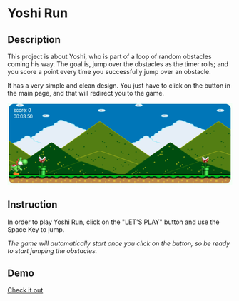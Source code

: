 # Yoshi Run

## Description

This project is about Yoshi, who is part of a loop of random obstacles coming his way. The goal is, jump over the obstacles as the timer rolls; and you score a point every time you successfully jump over an obstacle.

It has a very simple and clean design. You just have to click on the button in the main page, and that will redirect you to the game.

![this is a screenshot of the game](./img/screenshot.png)

## Instruction

In order to play Yoshi Run, click on the "LET'S PLAY" button and use the Space Key to jump. 

*The game will automatically start once you click on the button, so be ready to start jumping the obstacles.*


## Demo

[Check it out](https://thalitadosreis.github.io/yoshi-run/)
